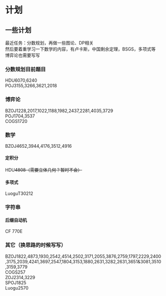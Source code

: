 # 计划
## 一些计划
最近任务：分数规划，再做一些图论、DP相关  
然后要着重学习一下数学的内容，有卢卡斯，中国剩余定理，BSGS，多项式等  
博弈论也需要写写

### 分数规划目前题目  
HDU6070,6240  
POJ3155,3266,3621,2018

### 博弈论  
BZOJ1228,2017,1022,1188,1982,2437,2281,4035,3729  
POJ1704,3537  
COGS1720

### 数学  
BZOJ4652,3944,4176,3512,4916
#### 定积分
HDU~~4808（需要立体几何？暂时不会）~~
#### 多项式
LuoguT30212

### 字符串
#### 后缀自动机
CF 770E

### 其它（换思路的时候写写）  
BZOJ1822,4873,1930,2542,4514,2502,3171,2055,3876,2759,1797,2229,2400,3175,2039,4241,3697,2547,1804,3153,1880,2631,3282,2631,3651&3081,3510,3159,3779  
COGS257  
ZOJ2314,3229  
SPOJ1825  
Luogu2570